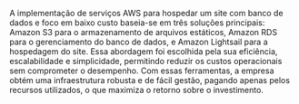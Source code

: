 A implementação de serviços AWS para hospedar um site com banco de dados e foco em baixo custo baseia-se em três soluções principais: Amazon S3 para o armazenamento de arquivos estáticos, Amazon RDS para o gerenciamento do banco de dados, e Amazon Lightsail para a hospedagem do site. Essa abordagem foi escolhida pela sua eficiência, escalabilidade e simplicidade, permitindo reduzir os custos operacionais sem comprometer o desempenho. Com essas ferramentas, a empresa obtém uma infraestrutura robusta e de fácil gestão, pagando apenas pelos recursos utilizados, o que maximiza o retorno sobre o investimento.
